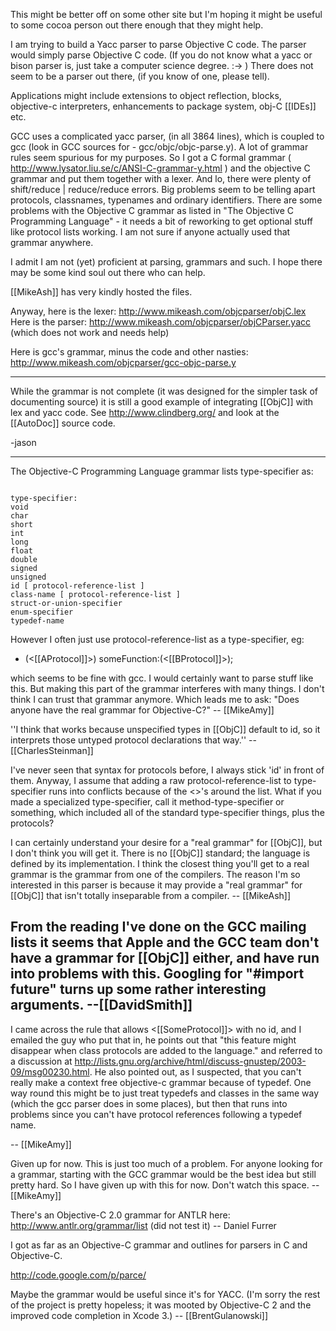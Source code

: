 This might be better off on some other site but I'm hoping it might be useful to some cocoa person out there enough that they might help.

I am trying to build a Yacc parser to parse Objective C code. The parser would simply parse Objective C code. 
(If you do not know what a yacc or bison parser is, just take a computer science degree. :-> )
There does not seem to be a parser out there, (if you know of one, please tell).

Applications might include extensions to object reflection, blocks, objective-c interpreters, enhancements to package system, obj-C [[IDEs]] etc.

GCC uses a complicated yacc parser, (in all 3864 lines), which is coupled to gcc (look in GCC sources for - gcc/objc/objc-parse.y). A lot of grammar rules seem spurious for my purposes. 
So I got a C formal grammar ( http://www.lysator.liu.se/c/ANSI-C-grammar-y.html ) and the objective C grammar and put them together with a lexer. And lo, there were plenty of shift/reduce | reduce/reduce errors.
Big problems seem to be telling apart protocols, classnames, typenames and ordinary identifiers. There are some problems with the Objective C grammar as listed in "The Objective C Programming Language" - it needs a bit of reworking to get optional stuff like protocol lists working. I am not sure if anyone actually used that grammar anywhere.

I admit I am not (yet) proficient at parsing, grammars and such. I hope there may be some kind soul out there who can help.

[[MikeAsh]] has very kindly hosted the files. 

Anyway, here is the lexer: http://www.mikeash.com/objcparser/objC.lex
Here is the parser: http://www.mikeash.com/objcparser/objCParser.yacc
(which does not work and needs help)

Here is gcc's grammar, minus the code and other nasties: http://www.mikeash.com/objcparser/gcc-objc-parse.y

----
While the grammar is not complete (it was designed for the simpler task of documenting source) it is still a good example of integrating [[ObjC]] with lex and yacc code. See http://www.clindberg.org/ and look at the [[AutoDoc]] source code.

-jason

----

The Objective-C Programming Language grammar lists type-specifier as:

<code>
type-specifier:
void
char
short
int
long
float
double
signed
unsigned
id [ protocol-reference-list ]
class-name [ protocol-reference-list ]
struct-or-union-specifier
enum-specifier
typedef-name
</code>

However I often just use protocol-reference-list as a type-specifier, eg:

- (<[[AProtocol]]>) someFunction:(<[[BProtocol]]>);

which seems to be fine with gcc. I would certainly want to parse stuff like this. 
But making this part of the grammar interferes with many things.
I don't think I can trust that grammar anymore. Which leads me to ask: "Does anyone have the real grammar for Objective-C?" -- [[MikeAmy]]

''I think that works because unspecified types in [[ObjC]] default to id, so it interprets those untyped protocol declarations that way.'' -- [[CharlesSteinman]]

I've never seen that syntax for protocols before, I always stick 'id' in front of them. Anyway, I assume that adding a raw protocol-reference-list to type-specifier runs into conflicts because of the <>'s around the list. What if you made a specialized type-specifier, call it method-type-specifier or something, which included all of the standard type-specifier things, plus the protocols?

I can certainly understand your desire for a "real grammar" for [[ObjC]], but I don't think you will get it. There is no [[ObjC]] standard; the language is defined by its implementation. I think the closest thing you'll get to a real grammar is the grammar from one of the compilers. The reason I'm so interested in this parser is because it may provide a "real grammar" for [[ObjC]] that isn't totally inseparable from a compiler. -- [[MikeAsh]]

From the reading I've done on the GCC mailing lists it seems that Apple and the GCC team don't have a grammar for [[ObjC]] either, and have run into problems with this. Googling for "#import future" turns up some rather interesting arguments. --[[DavidSmith]] 
----

I came across the rule that allows <[[SomeProtocol]]> with no id, and I emailed the guy who put that in, he points out that "this feature might disappear when class protocols are added to the language." and referred to a discussion at http://lists.gnu.org/archive/html/discuss-gnustep/2003-09/msg00230.html. He also pointed out, as I suspected, that you can't really make a context free objective-c grammar because of typedef. One way round this might be to just treat typedefs and classes in the same way (which the gcc parser does in some places), but then that runs into problems since you can't have protocol references following a typedef name. 

 -- [[MikeAmy]]

Given up for now. This is just too much of a problem. For anyone looking for a grammar, starting with the GCC grammar would be the best idea but still pretty hard. So I have given up with this for now. Don't watch this space. -- [[MikeAmy]]

There's an Objective-C 2.0 grammar for ANTLR here: http://www.antlr.org/grammar/list (did not test it) -- Daniel Furrer

I got as far as an Objective-C grammar and outlines for parsers in C and Objective-C.

http://code.google.com/p/parce/

Maybe the grammar would be useful since it's for YACC. (I'm sorry the rest of the project is pretty hopeless; it was mooted by Objective-C 2 and the improved code completion in Xcode 3.) -- [[BrentGulanowski]]